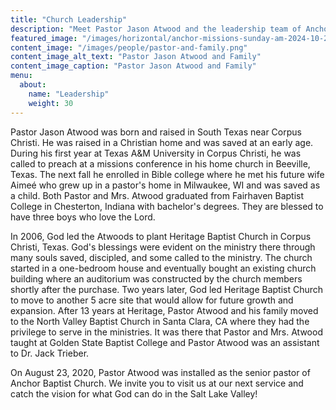 ```yaml
---
title: "Church Leadership"
description: "Meet Pastor Jason Atwood and the leadership team of Anchor Baptist Church"
featured_image: "/images/horizontal/anchor-missions-sunday-am-2024-10-2134.jpg"
content_image: "/images/people/pastor-and-family.png"
content_image_alt_text: "Pastor Jason Atwood and Family"
content_image_caption: "Pastor Jason Atwood and Family"
menu:
  about:
    name: "Leadership"
    weight: 30
---
```


Pastor Jason Atwood was born and raised in South Texas near Corpus Christi. He was raised in a Christian home and was saved at an early age. During his first year at Texas A&M University in Corpus Christi, he was called to preach at a missions conference in his home church in Beeville, Texas. The next fall he enrolled in Bible college where he met his future wife Aimeé who grew up in a pastor's home in Milwaukee, WI and was saved as a child. Both Pastor and Mrs. Atwood graduated from Fairhaven Baptist College in Chesterton, Indiana with bachelor's degrees. They are blessed to have three boys who love the Lord.

In 2006, God led the Atwoods to plant Heritage Baptist Church in Corpus Christi, Texas. God's blessings were evident on the ministry there through many souls saved, discipled, and some called to the ministry. The church started in a one-bedroom house and eventually bought an existing church building where an auditorium was constructed by the church members shortly after the purchase. Two years later, God led Heritage Baptist Church to move to another 5 acre site that would allow for future growth and expansion. After 13 years at Heritage, Pastor Atwood and his family moved to the North Valley Baptist Church in Santa Clara, CA where they had the privilege to serve in the ministries. It was there that Pastor and Mrs. Atwood taught at Golden State Baptist College and Pastor Atwood was an assistant to Dr. Jack Trieber.

On August 23, 2020, Pastor Atwood was installed as the senior pastor of Anchor Baptist Church. We invite you to visit us at our next service and catch the vision for what God can do in the Salt Lake Valley! 
